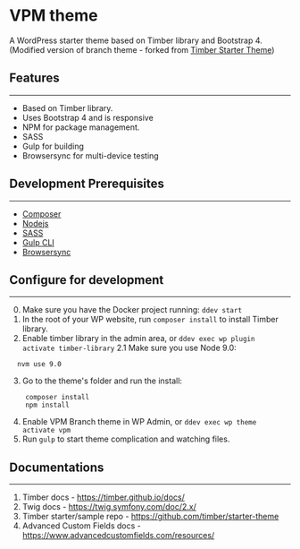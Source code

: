 # VPM theme
A WordPress starter theme based on Timber library and Bootstrap 4. (Modified version of branch theme - forked from [Timber Starter Theme](http://github.com/Upstatement/timber-starter-theme))


## Features
---
- Based on Timber library.
- Uses Bootstrap 4 and is responsive
- NPM for package management.
- SASS
- Gulp for building
- Browsersync for multi-device testing

## Development Prerequisites
---

- [Composer](http://getcomposer.org)
- [Nodejs](http://nodejs.org)
- [SASS](http://sass-lang.com/install)
- [Gulp CLI](http://gulpjs.com/)
- [Browsersync](https://browsersync.io/)

## Configure for development
---
0. Make sure you have the Docker project running: `ddev start`
1. In the root of your WP website, run
   `composer install` to install Timber library.
2. Enable timber library in the admin area, or `ddev exec wp plugin activate timber-library`
2.1 Make sure you use Node 9.0:

```
  nvm use 9.0
```

3. Go to the theme's folder and run the install:

``` cd wp-content/themes/vpm
    composer install
    npm install
```
4. Enable VPM Branch theme in WP Admin, or `ddev exec wp theme activate vpm`
5. Run `gulp` to start theme complication and watching files.

## Documentations
---
1. Timber docs - https://timber.github.io/docs/
2. Twig docs - https://twig.symfony.com/doc/2.x/
3. Timber starter/sample repo - https://github.com/timber/starter-theme
4. Advanced Custom Fields docs - https://www.advancedcustomfields.com/resources/
